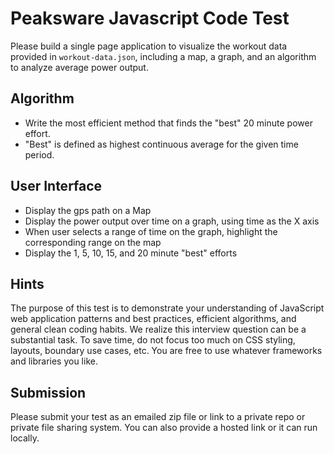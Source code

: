 
# Peaksware Javascript Code Test

Please build a single page application to visualize the workout data provided in `workout-data.json`, including a map, a graph, and an algorithm to analyze average power output.

## Algorithm
- Write the most efficient method that finds the "best" 20 minute power effort.
- "Best" is defined as highest continuous average for the given time period.

## User Interface
- Display the gps path on a Map
- Display the power output over time on a graph, using time as the X axis
- When user selects a range of time on the graph, highlight the corresponding range on the map
- Display the 1, 5, 10, 15, and 20 minute "best" efforts

## Hints
The purpose of this test is to demonstrate your understanding of JavaScript web application patterns and best practices, efficient algorithms, and general clean coding habits. We realize this interview question can be a substantial task. To save time, do not focus too much on CSS styling, layouts, boundary use cases, etc. You are free to use whatever frameworks and libraries you like.

## Submission
Please submit your test as an emailed zip file or link to a private repo or private file sharing system. You can also provide a hosted link or it can run locally.

